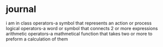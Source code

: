 # journal
i am in class
operators-a symbol that represents an action or process
logical operators-a word or symbol that connects 2 or more expressions
arithmetic operators-a mathmetical function that takes two or more to preform a calculation of them
